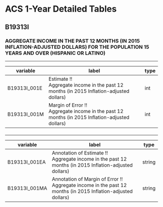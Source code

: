 # ACS 1-Year Detailed Tables

## B19313I

### AGGREGATE INCOME IN THE PAST 12 MONTHS (IN 2015 INFLATION-ADJUSTED DOLLARS) FOR THE POPULATION 15 YEARS AND OVER (HISPANIC OR LATINO)

___

| variable | label | type |
| ----- | ----- | ----- |
| B19313I_001E | Estimate !!<br>Aggregate income in the past 12 months (in 2015 Inflation-adjusted dollars) | int |
| B19313I_001M | Margin of Error !!<br>Aggregate income in the past 12 months (in 2015 Inflation-adjusted dollars) | int |
### 

___

| variable | label | type |
| ----- | ----- | ----- |
| B19313I_001EA | Annotation of Estimate !!<br>Aggregate income in the past 12 months (in 2015 Inflation-adjusted dollars) | string |
| B19313I_001MA | Annotation of Margin of Error !!<br>Aggregate income in the past 12 months (in 2015 Inflation-adjusted dollars) | string |

